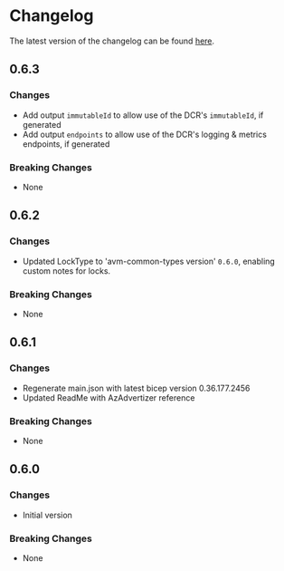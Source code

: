 # Changelog

The latest version of the changelog can be found [here](https://github.com/Azure/bicep-registry-modules/blob/main/avm/res/insights/data-collection-rule/CHANGELOG.md).

## 0.6.3

### Changes

- Add output `immutableId` to allow use of the DCR's `immutableId`, if generated
- Add output `endpoints` to allow use of the DCR's logging & metrics endpoints, if generated

### Breaking Changes

- None

## 0.6.2

### Changes

- Updated LockType to 'avm-common-types version' `0.6.0`, enabling custom notes for locks.

### Breaking Changes

- None

## 0.6.1

### Changes

- Regenerate main.json with latest bicep version 0.36.177.2456
- Updated ReadMe with AzAdvertizer reference

### Breaking Changes

- None

## 0.6.0

### Changes

- Initial version

### Breaking Changes

- None
